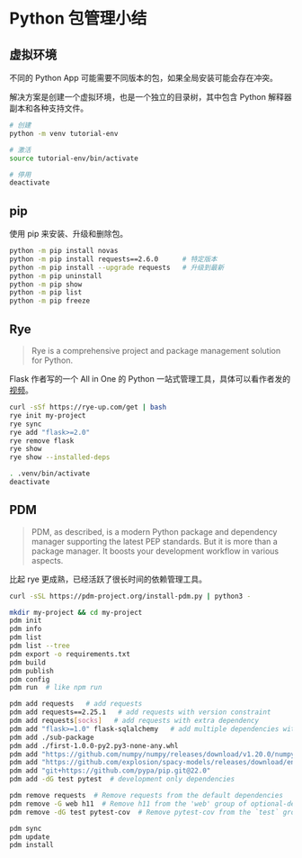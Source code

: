 # Python 包管理小结

## 虚拟环境

不同的 Python App 可能需要不同版本的包，如果全局安装可能会存在冲突。

解决方案是创建一个虚拟环境，也是一个独立的目录树，其中包含 Python 解释器副本和各种支持文件。

```sh
# 创建
python -m venv tutorial-env

# 激活
source tutorial-env/bin/activate

# 停用
deactivate
```

## pip

使用 pip 来安装、升级和删除包。

```sh
python -m pip install novas
python -m pip install requests==2.6.0      # 特定版本
python -m pip install --upgrade requests   # 升级到最新
python -m pip uninstall 
python -m pip show
python -m pip list 
python -m pip freeze
```

## Rye

> Rye is a comprehensive project and package management solution for Python.

Flask 作者写的一个 All in One 的 Python 一站式管理工具，具体可以看作者发的 [视频](https://www.youtube.com/watch?v=q99TYA7LnuA)。

```sh
curl -sSf https://rye-up.com/get | bash
rye init my-project
rye sync
rye add "flask>=2.0"
rye remove flask
rye show
rye show --installed-deps

. .venv/bin/activate
deactivate
```

## PDM

> PDM, as described, is a modern Python package and dependency manager supporting the latest PEP standards. But it is more than a package manager. It boosts your development workflow in various aspects.

比起 rye 更成熟，已经活跃了很长时间的依赖管理工具。

```sh
curl -sSL https://pdm-project.org/install-pdm.py | python3 -

mkdir my-project && cd my-project
pdm init
pdm info
pdm list
pdm list --tree
pdm export -o requirements.txt
pdm build
pdm publish
pdm config
pdm run  # like npm run 

pdm add requests   # add requests
pdm add requests==2.25.1   # add requests with version constraint
pdm add requests[socks]   # add requests with extra dependency
pdm add "flask>=1.0" flask-sqlalchemy   # add multiple dependencies with different specifiers
pdm add ./sub-package
pdm add ./first-1.0.0-py2.py3-none-any.whl
pdm add "https://github.com/numpy/numpy/releases/download/v1.20.0/numpy-1.20.0.tar.gz"
pdm add "https://github.com/explosion/spacy-models/releases/download/en_core_web_trf-3.5.0/en_core_web_trf-3.5.0-py3-none-any.whl"
pdm add "git+https://github.com/pypa/pip.git@22.0"
pdm add -dG test pytest  # development only dependencies

pdm remove requests  # Remove requests from the default dependencies
pdm remove -G web h11  # Remove h11 from the 'web' group of optional-dependencies
pdm remove -dG test pytest-cov  # Remove pytest-cov from the `test` group of dev-dependencies

pdm sync
pdm update
pdm install
```